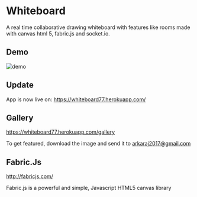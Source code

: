 # Whiteboard
A real time collaborative drawing whiteboard with features like rooms made with canvas html 5, fabric.js and socket.io.

## Demo
![demo](https://user-images.githubusercontent.com/55324916/103548861-6a617980-4ecc-11eb-9d60-2f09260108e5.gif)

## Update

App is now live on: https://whiteboard77.herokuapp.com/

## Gallery

https://whiteboard77.herokuapp.com/gallery

To get featured, download the image and send it to arkaraj2017@gmail.com

## Fabric.Js

http://fabricjs.com/

Fabric.js is a powerful and simple, Javascript HTML5 canvas library
